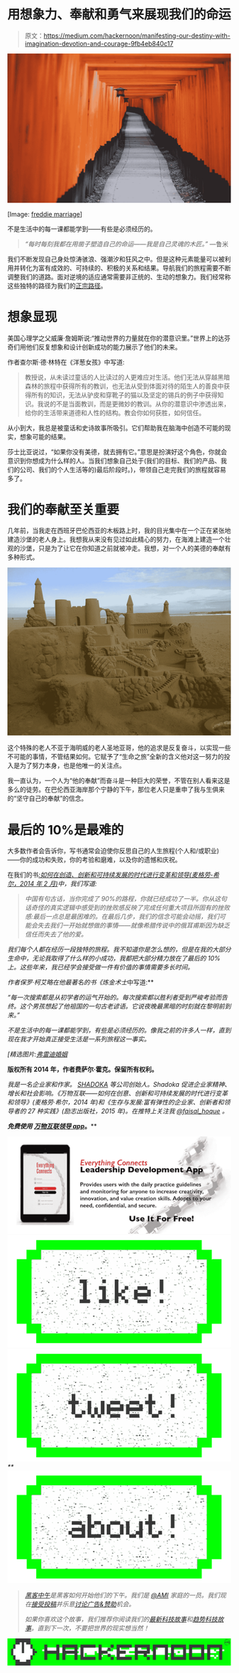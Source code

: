 # 用想象力、奉献和勇气来展现我们的命运

> 原文：<https://medium.com/hackernoon/manifesting-our-destiny-with-imagination-devotion-and-courage-9fb4eb840c17>

![](img/e2f90e66cfeca172c821999e6d0b0751.png)

[Image: [freddie marriage](https://unsplash.com/@fredmarriage)]

不是生活中的每一课都能学到——有些是必须经历的。

> *“每时每刻我都在用凿子塑造自己的命运——我是自己灵魂的木匠。”* —鲁米

我们不断发现自己身处惊涛骇浪、强潮汐和狂风之中。但是这种元素能量可以被利用并转化为富有成效的、可持续的、积极的关系和结果。导航我们的旅程需要不断调整我们的道路。面对逆境的适应通常需要非正统的、生动的想象力。我们经常称这些独特的路径为我们的[正宗路径](http://www.huffingtonpost.com/faisal-hoque/living-with-authenticity_b_3017049.html)。

# **想象显现**

美国心理学之父威廉·詹姆斯说:“推动世界的力量就在你的潜意识里。”世界上的达芬奇们用他们反复想象和设计创新成功的能力展示了他们的未来。

作者查尔斯·德·林特在《洋葱女孩》中写道:

> 教授说，从未读过童话的人比读过的人更难应对生活。他们无法从穿越黑暗森林的旅程中获得所有的教训，也无法从受到体面对待的陌生人的善良中获得所有的知识，无法从驴皮和穿靴子的猫以及坚定的锡兵的例子中获得知识。我说的不是当面教训，而是更微妙的教训。从你的潜意识中渗透出来，给你的生活带来道德和人性的结构。教会你如何获胜，如何信任。

从小到大，我总是被童话和史诗故事所吸引。它们帮助我在脑海中创造不可能的现实，想象可能的结果。

莎士比亚说过，“如果你没有美德，就去拥有它。”意思是扮演好这个角色，你就会意识到你想成为什么样的人。当我们想象自己处于(我们的目标、我们的产品、我们的公司、我们的个人生活等的)最后阶段时。)，带领自己走完我们的旅程就容易多了。

# **我们的奉献至关重要**

几年前，当我走在西班牙巴伦西亚的木板路上时，我的目光集中在一个正在紧张地建造沙堡的老人身上。我想我从来没有见过如此精心的努力，在海滩上建造一个壮观的沙堡，只是为了让它在你知道之前就被冲走。我想，对一个人的美德的奉献有多种形式。

![](img/bddc8861cc68a714fe6e50970f4f645f.png)

这个特殊的老人不亚于海明威的老人圣地亚哥，他的追求是反复奋斗，以实现一些不可能的事情，不管结果如何。它赋予了“生命之旅”全新的含义他对这一努力的投入是为了努力本身，也是他唯一的关注点。

我一直认为，一个人为“他的奉献”而奋斗是一种巨大的荣誉，不管在别人看来这是多么的徒劳。在巴伦西亚海岸那个宁静的下午，那位老人只是重申了我与生俱来的“坚守自己的奉献”的信念。

# **最后的 10%是最难的**

大多数作者会告诉你，写书通常会迫使你反思自己的人生旅程(个人和/或职业)——你的成功和失败，你的考验和磨难，以及你的遗憾和庆祝。

在我们的书[*:*如何在创造、创新和可持续发展的时代进行变革和领导*(麦格劳-希尔，2014 年 2 月)*](http://www.faisalhoque.com/publications/books/)*中，我们写道:*

> *中国有句古话，当你完成了 90%的路程，你就已经成功了一半。你从这句话奇怪的真实逻辑中感受到的挫败感反映了完成任何重大项目所固有的挫败感:最后一点总是最困难的。在最后几步，我们的信念可能会动摇，我们可能会失去我们一开始就想做的事情——就像希腊传说中的俄耳甫斯因为缺乏信任而失去了他的爱。*

*我们每个人都在经历一段独特的旅程。我不知道你是怎么想的，但是在我的大部分生命中，无论我取得了什么样的小成功，我都把大部分精力放在了最后的 10%上。这些年来，我已经学会接受做一件有价值的事情需要多长时间。*

*作者保罗·柯艾略在他最著名的书《炼金术士*中写道:**

*“每一次搜索都是从初学者的运气开始的。每次搜索都以胜利者受到严峻考验而告终。这个男孩想起了他祖国的一句古老谚语。它说夜晚最黑暗的时刻就在黎明前到来。”*

*不是生活中的每一课都能学到，有些是必须经历的。像我之前的许多人一样，直到现在我才开始真正接受生活是一系列旅程这一事实。*

*[精选图片:[弗雷迪婚姻](https://unsplash.com/@fredmarriage)*

****版权所有 2014 年，作者费萨尔·霍克。保留所有权利。****

*我是一名企业家和作家。 [SHADOKA](http://shadoka.com/) 等公司创始人。Shadoka 促进企业家精神、增长和社会影响。《万物互联——如何在创意、创新和可持续发展的时代进行变革和领导》(麦格劳·希尔，2014 年)和《生存与发展:富有弹性的企业家、创新者和领导者的 27 种实践》(励志出版社，2015 年)。在推特上关注我 [@faisal_hoque](http://twitter.com/faisal_hoque) 。*

****免费使用*** [***万物互联领导 app***](http://app.everythingconnectsthebook.com/login.php)***。****

*![](img/11c6b42efd1cb34ce03806304ab68f1d.png)**[![](img/50ef4044ecd4e250b5d50f368b775d38.png)](http://bit.ly/HackernoonFB)**[![](img/979d9a46439d5aebbdcdca574e21dc81.png)](https://goo.gl/k7XYbx)**[![](img/2930ba6bd2c12218fdbbf7e02c8746ff.png)](https://goo.gl/4ofytp)*

> *[黑客中午](http://bit.ly/Hackernoon)是黑客如何开始他们的下午。我们是 [@AMI](http://bit.ly/atAMIatAMI) 家庭的一员。我们现在[接受投稿](http://bit.ly/hackernoonsubmission)并乐意[讨论广告&赞助](mailto:partners@amipublications.com)机会。*
> 
> *如果你喜欢这个故事，我们推荐你阅读我们的[最新科技故事](http://bit.ly/hackernoonlatestt)和[趋势科技故事](https://hackernoon.com/trending)。直到下一次，不要把世界的现实想当然！*

*[![](img/be0ca55ba73a573dce11effb2ee80d56.png)](https://goo.gl/Ahtev1)*